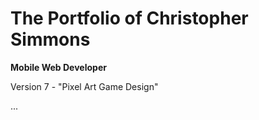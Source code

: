 # The Portfolio of Christopher Simmons
__Mobile Web Developer__

Version 7 - "Pixel Art Game Design"

...
